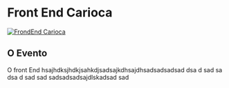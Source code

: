 # Front End Carioca

[![FrondEnd Carioca](http://frontendcarioca.com.br/img/logotipo.png)](http://frontendcarioca.com.br)

## O Evento

O front End hsajhdksjhdkjsahkdjsadsajkdhsajdhsadsadsadsad dsa d sad sa dsa d sad sad sadsadsadsajdlskadsad sad 